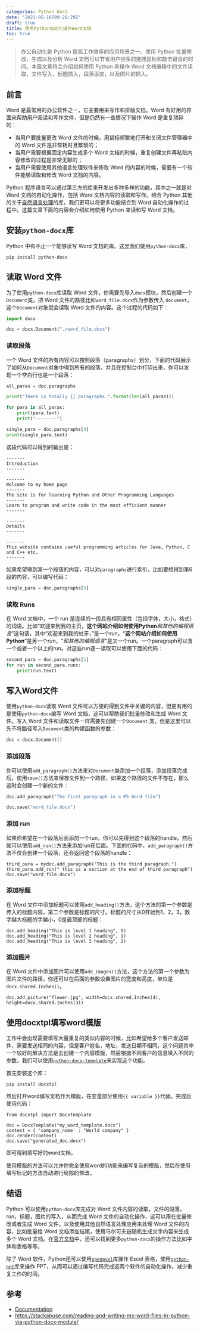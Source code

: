 ```yaml
---
categories: Python Word
date: "2021-05-16T09:28:29Z"
draft: true
title: 使用Python自动化操作Word文档
toc: true
---
```


> 办公自动化是 Python 提高工作效率的应用场景之一。使用 Python 批量修改，生成以及分析 Word 文档可以节省用户很多的拖拽鼠标和敲击键盘的时间。本篇文章将会介绍如何使用 Python 来操作 Word 文档编辑中的文件读取，文件写入，标题插入，段落添加，以及图片的插入。

## 前言

Word 是最常用的办公软件之一，它主要用来写作和排版文档。Word 有好用的界面来帮助用户阅读和写作文件，但是仍然有一些情况下操作 Word 是重复琐碎的：

* 当用户要批量更改 Word 文件的时候，用鼠标频繁地打开和关闭文件管理器中的 Word 文件是非常耗时且繁琐的；
* 当用户需要根据固定内容生成多个 Word 文档的时候，重复创建文件再粘贴内容修改的过程是非常无聊的；
* 当用户需要使用其他语言处理软件来修改 Word 的内容的时候，需要有一个软件能够读取和修改 Word 文档的内容。

Python 程序语言可以通过第三方的库来开发出多种多样的功能，其中之一就是对 Word 文档的自动化操作，包括 Word 文档内容的读取和写作。结合 Python 其他的关于[自然语言处理](https://stackabuse.com/what-is-natural-language-processing/)的库，我们更可以将更多功能结合到 Word 自动化操作的过程中。这篇文章下面的内容会介绍如何使用 Python 来读和写 Word 文档。

## 安装``python-docx``库

Python 中有不止一个能够读写 Word 文档的库。这里我们使用``python-docx``库，

```
pip install python-docx
```

## 读取 Word 文件

为了使用``python-docx``库读取 Word 文件，你需要先导入``docx``模块，然后创建一个``Document``类，把 Word 文件的路径比如``word_file.docx``作为参数传入 ``Document``，这个``Document``对象就会读取 Word 文件的内容。这个过程的代码如下：

```python
import docx

doc = docx.Document("./word_file.docx")
```

### 读取段落

一个 Word 文件的所有内容可以按照段落（paragraphs）划分，下面的代码展示了如何从``Document``对象中得到所有的段落，并且在控制台中打印出来，你可以发现一个空白行也是一个段落：

```python
all_paras = doc.paragraphs

print("There is totally {} paragraphs.".format(len(all_paras)))

for para in all_paras:
    print(para.text)
    print("--------")

single_para = doc.paragraphs[4]
print(single_para.text)
```

这段代码可以得到的输出是：

```
-------
Introduction
-------

-------
Welcome to my home page
-------
The site is for learning Python and Other Programming Languages
-------
Learn to program and write code in the most efficient manner
-------

-------
Details
-------

-------
This website contains useful programming articles for Java, Python, C and C++ etc.
-------
```

如果希望得到某一个段落的内容，可以对``paragraphs``进行索引，比如要想得到第6段的内容，可以编写代码：

```python
single_para = doc.paragraphs[5]
```

### 读取 Runs

在 Word 文档中，一个 run 是连续的一段具有相同属性（包括字体，大小，格式）的词语。比如“欢迎来到我的主页，**这个网站介绍如何使用Python**_和其他的编程语言_”这句话，其中“欢迎来到我的蛀牙，”是一个run，“**这个网站介绍如何使用Python**”是另一个run，“_和其他的编程语言_”是又一个run。一个paragraph可以含一个或者一个以上的run。对这些run逐一读取可以使用下面的代码：

```python
second_para = doc.paragraphs[1]
for run in second_para.runs:
    print(run.text)
```

## 写入Word文件


使用``python-docx``读取 Word 文件可以方便的得到文件中关键的内容，但更有用的是使用``python-docx``编写 Word 文档，这可以帮助我们批量修改和生成 Word 文件。写入 Word 文件和读取文件一样需要先创建一个``Document`` 类，但是这里可以先不将路径写入``Document``类的构建函数的参数：

```python
doc = docx.Document()
```

### 添加段落

你可以使用``add_paragraph()``方法来对``Document``类添加一个段落，添加段落完成后，使用``save()``方法来保存文件到一个路径，如果这个路径的文件不存在，那么这时会创建一个新的文件：

```python
doc.add_paragraph("The first paragraph in a MS Word file")

doc.save("word_file.docx")
```

### 添加 run

如果你希望在一个段落后面添加一个run，你可以先得到这个段落的handle，然后就可以使用``add_run()``方法来添加run在后面。下面的代码中，``add_paragraph()``方法不仅会创建一个段落，还会返回这个段落的handle：

```
third_para = mydoc.add_paragraph("This is the third paragraph.")
third_para.add_run(" this is a section at the end of third paragraph")
doc.save("word_file.docx")
```

### 添加标题

在 Word 文件中添加标题可以使用``add_heading()``方法，这个方法的第一个参数是传入的标题内容，第二个参数是标题的尺寸。标题的尺寸从0开始到1，2，3，数字越大标题的字越小，0是最顶部的标题：

```
doc.add_heading("This is level 1 heading", 0)
doc.add_heading("This is level 2 heading", 1)
doc.add_heading("This is level 3 heading", 2)
```

### 添加图片

在 Word 文件中添加图片可以使用``add_images()``方法，这个方法的第一个参数为图片文件的路径，你还可以在后面的参数设置图片的宽度和高度，单位是``docx.shared.Inches()``。

```
doc.add_picture("flower.jpg", width=docx.shared.Inches(4), height=docx.shared.Inches(3))
```

## 使用docxtpl填写word模版

工作中会出现需要填写大量重复的类似内容的时候，比如希望给多个客户发送邮件，需要发送相同的内容，但是客户姓名，地址，发送日期不相同。这个问题其中一个较好的解决方法是去创建一个内容模版，然后根据不同客户的信息填入不同的参数。我们可以使用[``python-docx-template``](https://docxtpl.readthedocs.io/en/latest/)来实现这个功能。

首先安装这个库：

```
pip install docxtpl
```

然后打开word编写文档作为模版，在变量部分使用``{{ variable }}``代替。完成后使用代码：

```
from docxtpl import DocxTemplate

doc = DocxTemplate("my_word_template.docx")
context = { 'company_name' : "World company" }
doc.render(context)
doc.save("generated_doc.docx")
```

即可得到填写好的word文档。

使用模版的方法可以允许你完全使用word的功能来编写复杂的模版，然后在使用填写标记的方法自动进行局部的修改。

## 结语

Python 可以使用``python-docx``库完成对 Word 文件内容的读取，文件的段落，run，标题，图片的写入，从而完成 Word 文件的自动化操作，这可以用在批量修改或者生成 Word 文件，以及使用其他自然语言处理应用来处理 Word 文件的内容，比如批量给 Word 文档添加结尾，使用马尔可夫链随机生成文字内容来生成多个 Word 文档。在[官方文档](https://python-docx.readthedocs.io/en/latest/)中，还可以找到更多``python-docx``的操作方法比如字体和表格等等。

除了 Word 软件，Python还可以使用[``openpyxl``](https://realpython.com/openpyxl-excel-spreadsheets-python/)库操作 Excel 表格，使用[``python-ppt``](https://python-pptx.readthedocs.io/en/latest/)库来操作 PPT，从而可以通过编写代码完成这两个软件的自动化操作，减少重复工作的时间。

## 参考

* [Documentation](https://python-docx.readthedocs.io/en/latest/)
* <https://stackabuse.com/reading-and-writing-ms-word-files-in-python-via-python-docx-module/>
